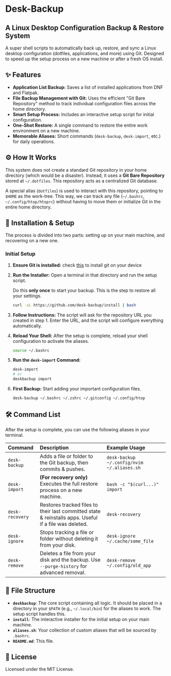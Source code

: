 # Desk-Backup

## A Linux Desktop Configuration Backup & Restore System

A super shell scripts to automatically back up, restore, and sync a Linux desktop configuration (dotfiles, applications, and more) using Git. Designed to speed up the setup process on a new machine or after a fresh OS install.

## ✨ Features

-   **Application List Backup:** Saves a list of installed applications from DNF and Flatpak.
-   **File Backup Management with Git:** Uses the efficient "Git Bare Repository" method to track individual configuration files across the home directory.
-   **Smart Setup Process:** Includes an interactive setup script for initial configuration.
-   **One-Shot Restore:** A single command to restore the entire work environment on a new machine.
-   **Memorable Aliases:** Short commands (`desk-backup`, `desk-import`, etc.) for daily operations.

## ⚙️ How It Works

This system does not create a standard Git repository in your home directory (which would be a disaster). Instead, it uses a **Git Bare Repository** stored at `~/.dotfiles`. This repository acts as a centralized Git database.

A special alias (`dotfiles`) is used to interact with this repository, pointing to `$HOME` as the work-tree. This way, we can track any file (`~/.bashrc`, `~/.config/htop/htoprc`) without having to move them or initialize Git in the entire home directory.

## 🚀 Installation & Setup

The process is divided into two parts: setting up on your main machine, and recovering on a new one.

### Initial Setup

1.  **Ensure Git is installed:**
    check [this](https://git-scm.com/downloads) to install git on your device

2. **Run the Installer:** 
    Open a terminal in that directory and run the setup script.

    Do this **only once** to start your backup. This is the step to restore all your settings.


    ```bash
    curl -sL https://github.com/desk-backup/install | bash
    ```
3.  **Follow Instructions:** 
    The script will ask for the repository URL you created in step 1. Enter the URL, and the script will configure everything automatically.

4.  **Reload Your Shell:** 
    After the setup is complete, reload your shell configuration to activate the aliases.
    ```bash
    source ~/.bashrc
    ```
5.  **Run the `desk-import` Command:**
    ```bash
    desk-import 
    # or
    deskbackup import
    ```

6.  **First Backup:** 
    Start adding your important configuration files.

    ```bash
    desk-backup ~/.bashrc ~/.zshrc ~/.gitconfig ~/.config/htop
    ```

## 🛠️ Command List

After the setup is complete, you can use the following aliases in your terminal.

| Command         | Description                                                                                          | Example Usage                                   |
| :-------------- | :--------------------------------------------------------------------------------------------------- | :---------------------------------------------- |
| `desk-backup`   | Adds a file or folder to the Git backup, then commits & pushes.                                      | `desk-backup ~/.config/nvim ~/.aliases.sh`      |
| `desk-import`   | **(For recovery only)** Executes the full restore process on a new machine.                          | `bash -c "$(curl...)" import`                   |
| `desk-recovery` | Restores tracked files to their last committed state & reinstalls apps. Useful if a file was deleted. | `desk-recovery`                                 |
| `desk-ignore`   | Stops tracking a file or folder without deleting it from your disk.                                  | `desk-ignore ~/.cache/some_file`                |
| `desk-remove`   | Deletes a file from your disk and the backup. Use `--purge-history` for advanced removal.            | `desk-remove ~/.config/old_app`                 |

## 📂 File Structure

-   **`deskbackup`**: The core script containing all logic. It should be placed in a directory in your `$PATH` (e.g., `~/.local/bin`) for the aliases to work. The setup script handles this.
-   **`install`**: The interactive installer for the initial setup on your main machine.
-   **`aliases.sh`**: Your collection of custom aliases that will be sourced by `.bashrc`.
-   **`README.md`**: This file.

## 📜 License

Licensed under the MIT License.